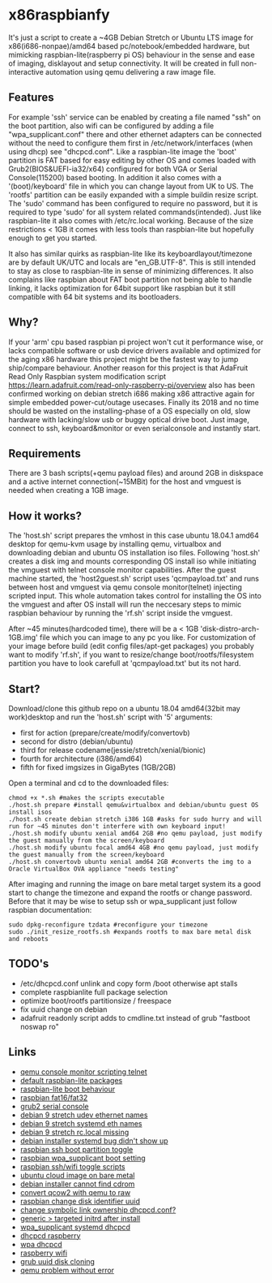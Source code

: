# x86raspbianfy
It's just a script to create a ~4GB Debian Stretch or Ubuntu LTS image for x86(i686-nonpae)/amd64 based pc/notebook/embedded hardware, but mimicking raspbian-lite(raspberry pi OS) behaviour in the sense and ease of imaging, disklayout and setup connectivity. It will be created in full non-interactive automation using qemu delivering a raw image file.

## Features
For example 'ssh' service can be enabled by creating a file named "ssh" on the boot partition, also wifi can be configured by adding a file "wpa_supplicant.conf" there and other ethernet adapters can be connected without the need to configure them first in /etc/network/interfaces (when using dhcp) see "dhcpcd.conf". Like a raspbian-lite image the 'boot' partition is FAT based for easy editing by other OS and comes loaded with Grub2(BIOS&UEFI-ia32/x64) configured for both VGA or Serial Console(115200) based booting. In addition it also comes with a '(boot)/keyboard' file in which you can change layout from UK to US. The 'rootfs' partition can be easily expanded with a simple buildin resize script. The 'sudo' command has been configured to require no password, but it is required to type 'sudo' for all system related commands(intended). Just like raspbian-lite it also comes with /etc/rc.local working. Because of the size restrictions < 1GB it comes with less tools than raspbian-lite but hopefully enough to get you started.

It also has similar quirks as raspbian-lite like its keyboardlayout/timezone are by default UK/UTC and locals are "en_GB.UTF-8". This is still intended to stay as close to raspbian-lite in sense of minimizing differences. It also complains like raspbian about FAT boot partition not being able to handle linking, it lacks optimization for 64bit support like raspbian but it still compatible with 64 bit systems and its bootloaders. 

## Why?
If your 'arm' cpu based raspbian pi project won't cut it performance wise, or lacks compatible software or usb device drivers available and optimized for the aging x86 hardware this project might be the fastest way to jump ship/compare behaviour. 
Another reason for this project is that AdaFruit Read Only Raspbian system modification script https://learn.adafruit.com/read-only-raspberry-pi/overview also has been confirmed working on debian stretch i686 making x86 attractive again for simple embedded power-cut/outage usecases.
Finally its 2018 and no time should be wasted on the installing-phase of a OS especially on old, slow hardware with lacking/slow usb or buggy optical drive boot. Just image, connect to ssh, keyboard&monitor or even serialconsole and instantly start.

## Requirements
There are 3 bash scripts(+qemu payload files) and around 2GB in diskspace and a active internet connection(~15MBit) for the host and vmguest is needed when creating a 1GB image.

## How it works?
The 'host.sh' script prepares the vmhost in this case ubuntu 18.04.1 amd64 desktop for qemu-kvm usage by installing qemu, virtualbox and downloading debian and ubuntu OS installation iso files. Following 'host.sh' creates a disk img and mounts corresponding OS install iso while initiating the vmguest with telnet console monitor capabilities.
After the guest machine started, the 'host2guest.sh' script uses 'qcmpayload.txt' and runs between host and vmguest via qemu console monitor(telnet) injecting scripted input. This whole automation takes control for installing the OS into the vmguest and after OS install will run the neccesary steps to mimic raspbian behaviour by running the 'rf.sh' script inside the vmguest.

After ~45 minutes(hardcoded time), there will be a < 1GB 'disk-distro-arch-1GB.img' file which you can image to any pc you like. For customization of your image before build (edit config files/apt-get packages) you probably want to modify 'rf.sh', if you want to resize/change boot/rootfs/filesystem partition you have to look carefull at 'qcmpayload.txt' but its not hard.

## Start?
Download/clone this github repo on a ubuntu 18.04 amd64(32bit may work)desktop and run the 'host.sh' script with '5' arguments:
* first for action (prepare/create/modify/convertovb) 
* second for distro (debian/ubuntu)
* third for release codename(jessie/stretch/xenial/bionic)
* fourth for architecture (i386/amd64)
* fifth for fixed imgsizes in GigaBytes (1GB/2GB)

Open a terminal and cd to the downloaded files:

```
chmod +x *.sh #makes the scripts executable
./host.sh prepare #install qemu&virtualbox and debian/ubuntu guest OS install isos
./host.sh create debian stretch i386 1GB #asks for sudo hurry and will run for ~45 minutes don't interfere with own keyboard input!
./host.sh modify ubuntu xenial amd64 2GB #no qemu payload, just modify the guest manually from the screen/keyboard
./host.sh modify ubuntu focal amd64 4GB #no qemu payload, just modify the guest manually from the screen/keyboard
./host.sh convertovb ubuntu xenial amd64 2GB #converts the img to a Oracle VirtualBox OVA appliance "needs testing"
```

After imaging and running the image on bare metal target system its a good start to change the timezone and expand the rootfs or change password. Before that it may be wise to setup ssh or wpa_supplicant just follow raspbian documentation:

```
sudo dpkg-reconfigure tzdata #reconfigure your timezone
sudo ./init_resize_rootfs.sh #expands rootfs to max bare metal disk and reboots 
``` 

## TODO's
- /etc/dhcpcd.conf unlink and copy form /boot otherwise apt stalls
- complete raspbianlite full package selection
- optimize boot/rootfs partitionsize / freespace
- fix uuid change on debian
- adafruit readonly script adds to cmdline.txt instead of grub "fastboot noswap ro"

## Links
- [qemu console monitor scripting telnet](https://stackoverflow.com/questions/33362322/how-in-qemu-send-mouse-move-mouse-button-sendkey-via-some-api)
- [default raspbian-lite packages](https://n8henrie.com/2017/09/list-of-default-packages-on-raspbian-stretch-and-stretch-lite/)
- [raspbian-lite boot behaviour](https://www.raspberrypi.org/forums/viewtopic.php?t=206783)
- [raspbian fat16/fat32](https://www.raspberrypi.org/forums/viewtopic.php?t=18540)
- [grub2 serial console](https://www.hiroom2.com/2017/06/19/debian-9-grub2-and-linux-with-serial-console/)
- [debian 9 stretch udev ethernet names](https://www.itzgeek.com/how-tos/linux/debian/change-default-network-name-ens33-to-old-eth0-on-debian-9.html)
- [debian 9 stretch systemd eth names](https://unix.stackexchange.com/questions/321755/eth0-no-longer-claiming-address-on-debian-jessie)
- [debian 9 stretch rc.local missing](https://www.itechlounge.net/2017/10/linux-how-to-add-rc-local-in-debian-9)
- [debian installer systemd bug didn't show up](https://bugs.debian.org/cgi-bin/bugreport.cgi?bug=820074;msg=12)
- [raspbian ssh boot partition toggle](https://www.raspberrypi.org/forums/viewtopic.php?t=198660)
- [raspbian wpa_supplicant boot setting](https://www.raspberrypi.org/forums/viewtopic.php?t=206783)
- [raspbian ssh/wifi toggle scripts](https://github.com/RPi-Distro/raspberrypi-sys-mods/tree/master/debian)
- [ubuntu cloud image on bare metal](https://pardini.net/blog/2016/11/05/running-ubuntu-cloud-images-with-cloud-init-on-all-infrastructure-from-cloud-to-bare-metal/)
- [debian installer cannot find cdrom](https://github.com/pbatard/rufus/issues/501)
- [convert qcow2 with qemu to raw](https://unix.stackexchange.com/questions/30106/move-qcow2-image-to-physical-hard-drive)
- [raspbian change disk identifier uuid](https://www.raspberrypi.org/forums/viewtopic.php?t=191775)
- [change symbolic link ownership dhcpcd.conf?](https://unix.stackexchange.com/questions/218557/how-to-change-ownership-from-symbolic-links/218559)
- [generic > targeted initrd after install](https://askubuntu.com/questions/16007/switch-to-a-targeted-initrd-after-setup)
- [wpa_supplicant systemd dhcpcd](http://nixventure.blogspot.com/2016/04/debian-wpasupplicant-systemd.html)
- [dhcpcd raspberry](https://www.raspberrypi.org/forums/viewtopic.php?f=36&t=191453&start=25)
- [wpa dhcpcd](https://forum.voidlinux.org/t/wpa-supplicant-and-dhcpcd-require-restart-after-reboot/3396)
- [raspberry wifi](https://www.raspberrypi.org/forums/viewtopic.php?t=191061)
- [grub uuid disk cloning](https://ubuntuforums.org/showthread.php?t=1682129)
- [qemu problem without error](https://unix.stackexchange.com/questions/362952/libvirt-qemu-kvm-fails-on-guest-creation-without-any-specific-error-message)
